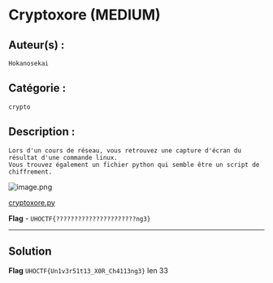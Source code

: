 # Cryptoxore (MEDIUM)

## Auteur(s) :

`Hokanosekai`

## Catégorie : 

`crypto`

## Description :

```
Lors d'un cours de réseau, vous retrouvez une capture d'écran du résultat d'une commande linux.
Vous trouvez également un fichier python qui semble être un script de chiffrement.
```

![image.png](https://i.imgur.com/PV7vZZe.png)

[cryptoxore.py]()

**Flag** - `UHOCTF{??????????????????????ng3}`

---

## Solution


**Flag** `UHOCTF{Un1v3r51t13_X0R_Ch4113ng3}` len 33